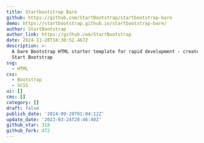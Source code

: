 ```yaml
---
title: Startbootstrap Bare
github: https://github.com/StartBootstrap/startbootstrap-bare
demo: https://startbootstrap.github.io/startbootstrap-bare/
author: StartBootstrap
author_link: https://github.com/StartBootstrap
date: 2024-11-28T18:30:52.467Z
description: >-
  A bare Bootstrap HTML starter template for rapid development - created by
  Start Bootstrap
ssg:
  - HTML
css:
  - Bootstrap
  - SCSS
ui: []
cms: []
category: []
draft: false
publish_date: '2014-09-28T01:04:12Z'
update_date: '2023-03-24T20:46:40Z'
github_star: 318
github_fork: 472
---
```

